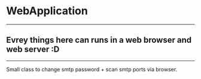# WebApplication
----------------------------------
Evrey things here can runs in a web browser and web server :D
----------------------------------
------------------------------------
Small class to change smtp password + scan smtp ports  via browser.
